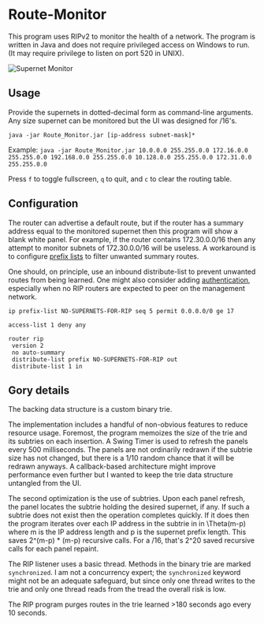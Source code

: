 # Route-Monitor
This program uses RIPv2 to monitor the health of a network. The program is written in Java and does not require privileged access on Windows to run. (It may require privilege to listen on port 520 in UNIX).

![Supernet Monitor](https://pbs.twimg.com/media/DhAb8qDUcAAHdlm.jpg:large)

## Usage

Provide the supernets in dotted-decimal form as command-line arguments. Any size supernet can be monitored but the UI was designed for /16's.

`java -jar Route_Monitor.jar [ip-address subnet-mask]*`

Example: `java -jar Route_Monitor.jar 10.0.0.0 255.255.0.0 172.16.0.0 255.255.0.0 192.168.0.0 255.255.0.0 10.128.0.0 255.255.0.0 172.31.0.0 255.255.0.0`

Press `f` to toggle fullscreen, `q` to quit, and `c` to clear the routing table.

## Configuration

The router can advertise a default route, but if the router has a summary address equal to the monitored supernet then this program will show a blank white panel. For example, if the router contains 172.30.0.0/16 then any attempt to monitor subnets of 172.30.0.0/16 will be useless. A workaround is to configure [prefix lists](https://www.cisco.com/c/en/us/support/docs/ip/interior-gateway-routing-protocol-igrp/9105-34.html) to filter unwanted summary routes.

One should, on principle, use an inbound distribute-list to prevent unwanted routes from being learned. One might also consider adding [authentication](https://www.cisco.com/c/en/us/support/docs/ip/routing-information-protocol-rip/13719-50.html), especially when no RIP routers are expected to peer on the management network.

```
ip prefix-list NO-SUPERNETS-FOR-RIP seq 5 permit 0.0.0.0/0 ge 17

access-list 1 deny any

router rip
 version 2
 no auto-summary
 distribute-list prefix NO-SUPERNETS-FOR-RIP out
 distribute-list 1 in
 ```

## Gory details

The backing data structure is a custom binary trie.

The implementation includes a handful of non-obvious features to reduce resource usage. Foremost, the program memoizes the size of the trie and its subtries on each insertion. A Swing Timer is used to refresh the panels every 500 milliseconds. The panels are not ordinarily redrawn if the subtrie size has not changed, but there is a 1/10 random chance that it will be redrawn anyways. A callback-based architecture might improve performance even further but I wanted to keep the trie data structure untangled from the UI.

The second optimization is the use of subtries. Upon each panel refresh, the panel locates the subtrie holding the desired supernet, if any. If such a subtrie does not exist then the operation completes quickly. If it does then the program iterates over each IP address in the subtrie in in \Theta(m-p) where m is the IP address length and p is the supernet prefix length. This saves 2^(m-p) * (m-p) recursive calls. For a /16, that's 2^20 saved recursive calls for each panel repaint.

The RIP listener uses a basic thread. Methods in the binary trie are marked `synchronized`. I am not a concurrency expert; the `synchronized` keyword might not be an adequate safeguard, but since only one thread writes to the trie and only one thread reads from the tread the overall risk is low.

The RIP program purges routes in the trie learned >180 seconds ago every 10 seconds.
